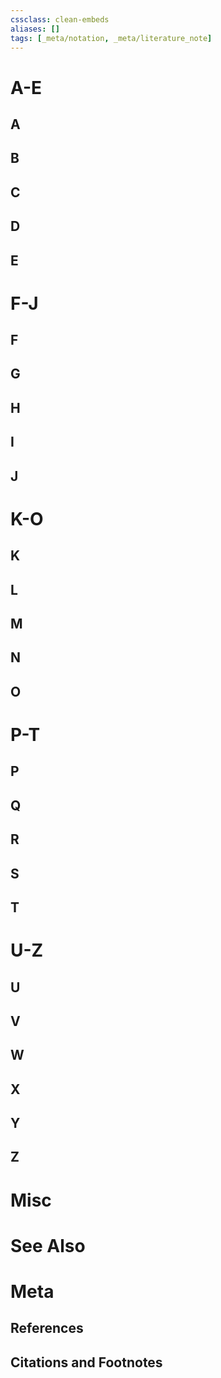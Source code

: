 ```yaml
---
cssclass: clean-embeds
aliases: []
tags: [_meta/notation, _meta/literature_note]
---
```


# A-E
## A
## B
## C
## D
## E

# F-J
## F
## G
## H
## I
## J

# K-O
## K
## L
## M
## N
## O

# P-T
## P
## Q
## R
## S
## T

# U-Z
## U
## V
## W
## X
## Y
## Z

# Misc

# See Also

# Meta
## References

## Citations and Footnotes